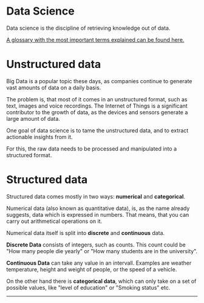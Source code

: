 # Data Science

Data science is the discipline of retrieving knowledge out of data.

[A glossary with the most important terms explained can be found here.](glossary.md)

# Unstructured data

Big Data is a popular topic these days, as companies continue to generate vast amounts of data on a daily basis.

The problem is, that most of it comes in an unstructured format, such as text, images and voice recordings.
The Internet of Things is a significant contributor to the growth of data, as the devices and sensors generate a large amount of data.

One goal of data science is to tame the unstructured data, and to extract actionable insights from it.

For this, the raw data needs to be processed and manipulated into a structured format.

# Structured data

Structured data comes mostly in two ways: **numerical** and **categorical**.

Numerical data (also known as quantitative data), is, as the name already suggests, data which is expressed in numbers.
That means, that you can carry out arithmetical operations on it.

Numerical data itself is split into **discrete** and **continuous** data.

**Discrete Data** consists of integers, such as counts. This count could be "How many people die yearly" or "How many students are in the university".

**Continuous Data** can take any value in an intervall. Examples are weather temperature, height and weight of people, or the speed of a vehicle.

On the other hand there is **categorical data**, which can only take on a set of possible values, like "level of education" or "Smoking status" etc.

---
